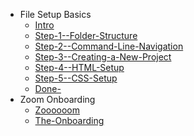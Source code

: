 - File Setup Basics
  - [Intro](./intro/file-setup-basics/Intro.md)
  - [Step-1--Folder-Structure](./intro/file-setup-basics/Step-1--Folder-Structure.md)
  - [Step-2--Command-Line-Navigation](./intro/file-setup-basics/Step-2--Command-Line-Navigation.md)
  - [Step-3--Creating-a-New-Project](./intro/file-setup-basics/Step-3--Creating-a-New-Project.md)
  - [Step-4--HTML-Setup](./intro/file-setup-basics/Step-4--HTML-Setup.md)
  - [Step-5--CSS-Setup](./intro/file-setup-basics/Step-5--CSS-Setup.md)
  - [Done-](./intro/file-setup-basics/Done-.md)
- Zoom Onboarding
  - [Zoooooom](./intro/zoom-onboarding/Zoooooom.md)
  - [The-Onboarding](./intro/zoom-onboarding/The-Onboarding.md)

